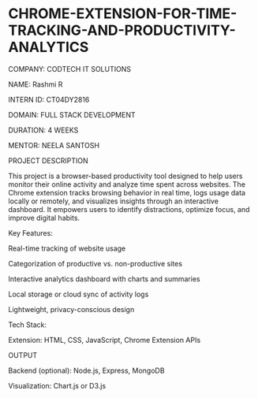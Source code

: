 # CHROME-EXTENSION-FOR-TIME-TRACKING-AND-PRODUCTIVITY-ANALYTICS

COMPANY: CODTECH IT SOLUTIONS

NAME: Rashmi R

INTERN ID: CT04DY2816

DOMAIN: FULL STACK DEVELOPMENT

DURATION: 4 WEEKS

MENTOR: NEELA SANTOSH

PROJECT DESCRIPTION

This project is a browser-based productivity tool designed to help users monitor their online activity and analyze time spent across websites. The Chrome extension tracks browsing behavior in real time, logs usage data locally or remotely, and visualizes insights through an interactive dashboard. It empowers users to identify distractions, optimize focus, and improve digital habits.

Key Features:

Real-time tracking of website usage

Categorization of productive vs. non-productive sites

Interactive analytics dashboard with charts and summaries

Local storage or cloud sync of activity logs

Lightweight, privacy-conscious design

Tech Stack:

Extension: HTML, CSS, JavaScript, Chrome Extension APIs

OUTPUT


Backend (optional): Node.js, Express, MongoDB

Visualization: Chart.js or D3.js
